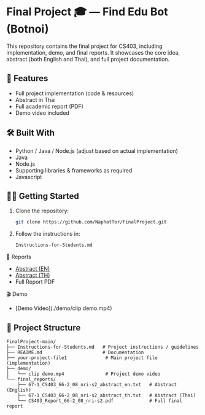 # Final Project 🎓 — Find Edu Bot (Botnoi)

This repository contains the final project for CS403, including implementation, demo, and final reports.
It showcases the core idea, abstract (both English and Thai), and full project documentation.

## 🚀 Features

- Full project implementation (code & resources)
- Abstract in Thai
- Full academic report (PDF)
- Demo video included

## 🛠️ Built With

- Python / Java / Node.js (adjust based on actual implementation)
- Java
- Node.js
- Supporting libraries & frameworks as required
- Javascript

## 🏃‍♂️ Getting Started

1. Clone the repository:
   ```bash
   git clone https://github.com/NaphatTor/FinalProject.git
   ```

2. Follow the instructions in:
   ```bash
   Instructions-for-Students.md
   ```

📑 Reports

- [Abstract (EN)](./final_reports/67-1_CS403_66-2_08_nri-s2_abstract_en.txt)  
- [Abstract (TH)](./final_reports/67-1_CS403_66-2_08_nri-s2_abstract_th.txt)  
- Full Report PDF

🎬 Demo
- [Demo Video](./demo/clip demo.mp4)

## 📁 Project Structure

```
FinalProject-main/
├── Instructions-for-Students.md   # Project instructions / guidelines
├── README.md                      # Documentation
├── your-project-file1              # Main project file (implementation)
├── demo/
│   └── clip demo.mp4               # Project demo video
└── final_reports/
    ├── 67-1_CS403_66-2_08_nri-s2_abstract_en.txt   # Abstract (English)
    ├── 67-1_CS403_66-2_08_nri-s2_abstract_th.txt   # Abstract (Thai)
    └── CS403_Report_66-2_08_nri-s2.pdf             # Full final report
```

